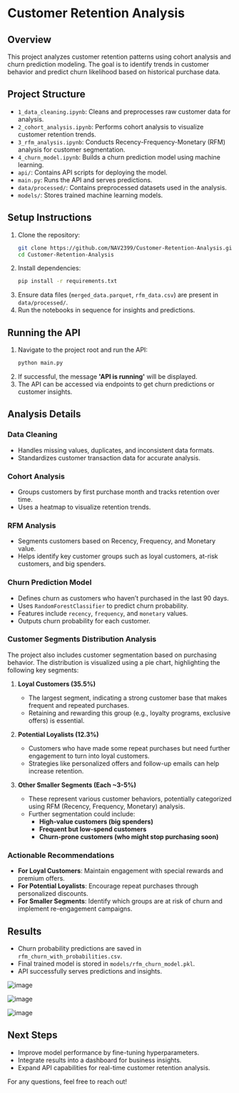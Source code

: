 # Customer Retention Analysis

## Overview
This project analyzes customer retention patterns using cohort analysis and churn prediction modeling. The goal is to identify trends in customer behavior and predict churn likelihood based on historical purchase data.

## Project Structure
- `1_data_cleaning.ipynb`: Cleans and preprocesses raw customer data for analysis.
- `2_cohort_analysis.ipynb`: Performs cohort analysis to visualize customer retention trends.
- `3_rfm_analysis.ipynb`: Conducts Recency-Frequency-Monetary (RFM) analysis for customer segmentation.
- `4_churn_model.ipynb`: Builds a churn prediction model using machine learning.
- `api/`: Contains API scripts for deploying the model.
- `main.py`: Runs the API and serves predictions.
- `data/processed/`: Contains preprocessed datasets used in the analysis.
- `models/`: Stores trained machine learning models.

## Setup Instructions
1. Clone the repository:
   ```bash
   git clone https://github.com/NAV2399/Customer-Retention-Analysis.git
   cd Customer-Retention-Analysis
   ```
2. Install dependencies:
   ```bash
   pip install -r requirements.txt
   ```
3. Ensure data files (`merged_data.parquet`, `rfm_data.csv`) are present in `data/processed/`.
4. Run the notebooks in sequence for insights and predictions.

## Running the API
1. Navigate to the project root and run the API:
   ```bash
   python main.py
   ```
2. If successful, the message **'API is running'** will be displayed.
3. The API can be accessed via endpoints to get churn predictions or customer insights.

## Analysis Details
### Data Cleaning
- Handles missing values, duplicates, and inconsistent data formats.
- Standardizes customer transaction data for accurate analysis.

### Cohort Analysis
- Groups customers by first purchase month and tracks retention over time.
- Uses a heatmap to visualize retention trends.

### RFM Analysis
- Segments customers based on Recency, Frequency, and Monetary value.
- Helps identify key customer groups such as loyal customers, at-risk customers, and big spenders.

### Churn Prediction Model
- Defines churn as customers who haven’t purchased in the last 90 days.
- Uses `RandomForestClassifier` to predict churn probability.
- Features include `recency`, `frequency`, and `monetary` values.
- Outputs churn probability for each customer.

### Customer Segments Distribution Analysis
The project also includes customer segmentation based on purchasing behavior. The distribution is visualized using a pie chart, highlighting the following key segments:

1. **Loyal Customers (35.5%)**  
   - The largest segment, indicating a strong customer base that makes frequent and repeated purchases.
   - Retaining and rewarding this group (e.g., loyalty programs, exclusive offers) is essential.

2. **Potential Loyalists (12.3%)**  
   - Customers who have made some repeat purchases but need further engagement to turn into loyal customers.
   - Strategies like personalized offers and follow-up emails can help increase retention.

3. **Other Smaller Segments (Each ~3-5%)**  
   - These represent various customer behaviors, potentially categorized using RFM (Recency, Frequency, Monetary) analysis.
   - Further segmentation could include:
     - **High-value customers (big spenders)**  
     - **Frequent but low-spend customers**  
     - **Churn-prone customers (who might stop purchasing soon)**  

### Actionable Recommendations
- **For Loyal Customers**: Maintain engagement with special rewards and premium offers.
- **For Potential Loyalists**: Encourage repeat purchases through personalized discounts.
- **For Smaller Segments**: Identify which groups are at risk of churn and implement re-engagement campaigns.

## Results
- Churn probability predictions are saved in `rfm_churn_with_probabilities.csv`.
- Final trained model is stored in `models/rfm_churn_model.pkl`.
- API successfully serves predictions and insights.

![image](https://github.com/user-attachments/assets/eb6ed40f-2ae2-4a93-bd28-e8c55b7be3ee)

![image](https://github.com/user-attachments/assets/1a985ec5-8048-488b-8d1d-dcab589ca282)

![image](https://github.com/user-attachments/assets/6540acba-4a3d-4108-a76b-14316455f149)

## Next Steps
- Improve model performance by fine-tuning hyperparameters.
- Integrate results into a dashboard for business insights.
- Expand API capabilities for real-time customer retention analysis.

For any questions, feel free to reach out!


